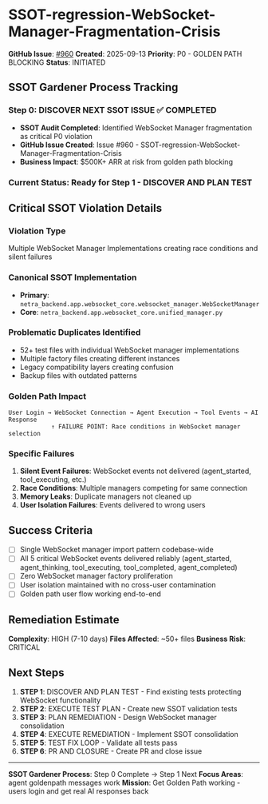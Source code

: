 # SSOT-regression-WebSocket-Manager-Fragmentation-Crisis

**GitHub Issue**: [#960](https://github.com/netra-systems/netra-apex/issues/960)
**Created**: 2025-09-13
**Priority**: P0 - GOLDEN PATH BLOCKING
**Status**: INITIATED

## SSOT Gardener Process Tracking

### Step 0: DISCOVER NEXT SSOT ISSUE ✅ COMPLETED
- **SSOT Audit Completed**: Identified WebSocket Manager fragmentation as critical P0 violation
- **GitHub Issue Created**: Issue #960 - SSOT-regression-WebSocket-Manager-Fragmentation-Crisis
- **Business Impact**: $500K+ ARR at risk from golden path blocking

### Current Status: Ready for Step 1 - DISCOVER AND PLAN TEST

## Critical SSOT Violation Details

### Violation Type
Multiple WebSocket Manager Implementations creating race conditions and silent failures

### Canonical SSOT Implementation
- **Primary**: `netra_backend.app.websocket_core.websocket_manager.WebSocketManager`
- **Core**: `netra_backend.app.websocket_core.unified_manager.py`

### Problematic Duplicates Identified
- 52+ test files with individual WebSocket manager implementations
- Multiple factory files creating different instances
- Legacy compatibility layers creating confusion
- Backup files with outdated patterns

### Golden Path Impact
```
User Login → WebSocket Connection → Agent Execution → Tool Events → AI Response
            ↑ FAILURE POINT: Race conditions in WebSocket manager selection
```

### Specific Failures
1. **Silent Event Failures**: WebSocket events not delivered (agent_started, tool_executing, etc.)
2. **Race Conditions**: Multiple managers competing for same connection
3. **Memory Leaks**: Duplicate managers not cleaned up
4. **User Isolation Failures**: Events delivered to wrong users

## Success Criteria
- [ ] Single WebSocket manager import pattern codebase-wide
- [ ] All 5 critical WebSocket events delivered reliably (agent_started, agent_thinking, tool_executing, tool_completed, agent_completed)
- [ ] Zero WebSocket manager factory proliferation
- [ ] User isolation maintained with no cross-user contamination
- [ ] Golden path user flow working end-to-end

## Remediation Estimate
**Complexity**: HIGH (7-10 days)
**Files Affected**: ~50+ files
**Business Risk**: CRITICAL

## Next Steps
1. **STEP 1**: DISCOVER AND PLAN TEST - Find existing tests protecting WebSocket functionality
2. **STEP 2**: EXECUTE TEST PLAN - Create new SSOT validation tests
3. **STEP 3**: PLAN REMEDIATION - Design WebSocket manager consolidation
4. **STEP 4**: EXECUTE REMEDIATION - Implement SSOT consolidation
5. **STEP 5**: TEST FIX LOOP - Validate all tests pass
6. **STEP 6**: PR AND CLOSURE - Create PR and close issue

---
**SSOT Gardener Process**: Step 0 Complete → Step 1 Next
**Focus Areas**: agent goldenpath messages work
**Mission**: Get Golden Path working - users login and get real AI responses back